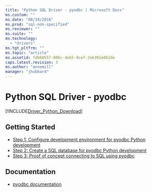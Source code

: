 ```yaml
---
title: "Python SQL Driver - pyodbc | Microsoft Docs"
ms.custom: ""
ms.date: "08/19/2016"
ms.prod: "sql-non-specified"
ms.reviewer: ""
ms.suite: ""
ms.technology: 
  - "drivers"
ms.tgt_pltfrm: ""
ms.topic: "article"
ms.assetid: fdb60557-006c-4eb5-9cef-2eb392e862de
caps.latest.revision: 3
ms.author: "annemill"
manager: "jhubbard"
---
```

# Python SQL Driver - pyodbc
[!INCLUDE[Driver_Python_Download](../../../connect/python/pymssql/includes)]

## Getting Started

* [Step 1: Configure development environment for pyodbc Python development](../../../connect/python/pyodbc/step-1--configure-development-environment-for-pyodbc-python-development.md)  
* [Step 2: Create a SQL database for pyodbc Python development](../../../connect/python/pyodbc/step-2--create-a-sql-database-for-pyodbc-python-development.md)  
* [Step 3: Proof of concept connecting to SQL using pyodbc](../../../connect/python/pyodbc/step-3--proof-of-concept-connecting-to-sql-using-pyodbc.md)  

## Documentation

* [pyodbc documentation](http://mkleehammer.github.io/pyodbc/)  